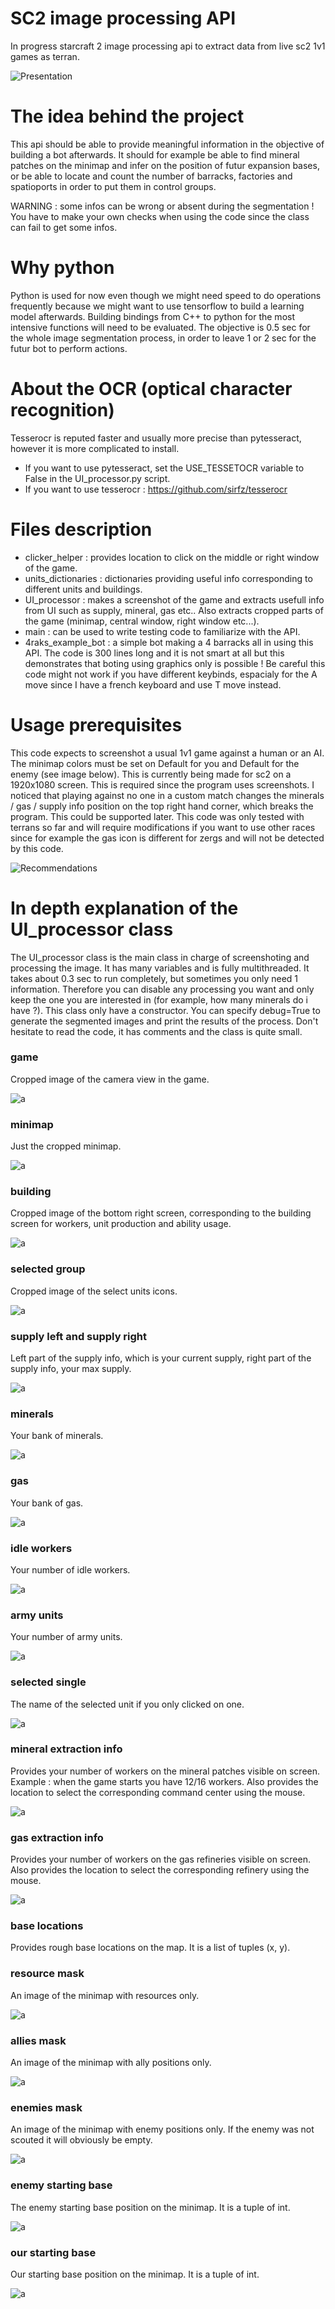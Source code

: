 # SC2 image processing API
In progress starcraft 2 image processing api to extract data from live sc2 1v1 games as terran.

![Presentation](./readme_images/presentation.png?raw=true "Presentation")

# The idea behind the project
This api should be able to provide meaningful information in the objective of building a bot afterwards.
It should for example be able to find mineral patches on the minimap and infer on the position of futur expansion bases, or be able to locate and count the number of barracks, factories and spatioports in order to put them in control groups.

WARNING : some infos can be wrong or absent during the segmentation ! You have to make your own checks when using the code since the class can fail to get some infos.

# Why python
Python is used for now even though we might need speed to do operations frequently because we might want to use tensorflow to build a learning model afterwards.
Building bindings from C++ to python for the most intensive functions will need to be evaluated.
The objective is 0.5 sec for the whole image segmentation process, in order to leave 1 or 2 sec for the futur bot to perform actions.

# About the OCR (optical character recognition)
Tesserocr is reputed faster and usually more precise than pytesseract, however it is more complicated to install.

- If you want to use pytesseract, set the USE_TESSETOCR variable to False in the UI_processor.py script.
- If you want to use tesserocr : https://github.com/sirfz/tesserocr

# Files description
- clicker_helper : provides location to click on the middle or right window of the game.
- units_dictionaries : dictionaries providing useful info corresponding to different units and buildings.
- UI_processor : makes a screenshot of the game and extracts usefull info from UI such as supply, mineral, gas etc.. Also extracts cropped parts of the game (minimap, central window, right window etc...).
- main : can be used to write testing code to familiarize with the API.
- 4raks_example_bot : a simple bot making a 4 barracks all in using this API. The code is 300 lines long and it is not smart at all but this demonstrates that boting using graphics only is possible ! Be careful this code might not work if you have different keybinds, espacialy for the A move since I have a french keyboard and use T move instead.

# Usage prerequisites
This code expects to screenshot a usual 1v1 game against a human or an AI. The minimap colors must be set on Default for you and Default for the enemy (see image below).
This is currently being made for sc2 on a 1920x1080 screen. This is required since the program uses screenshots. I noticed that playing against no one in a custom match changes the minerals / gas / supply info position on the top right hand corner, which breaks the program. This could be supported later.
This code was only tested with terrans so far and will require modifications if you want to use other races since for example the gas icon is different for zergs and will not be detected by this code.

![Recommendations](./readme_images/recommended_colors_and_graphics.png?raw=true "Recommendations")

# In depth explanation of the UI_processor class

The UI_processor class is the main class in charge of screenshoting and processing the image. It has many variables and is fully multithreaded. It takes about 0.3 sec to run completely, but sometimes you only need 1 information. Therefore you can disable any processing you want and only keep the one you are interested in (for example, how many minerals do i have ?).
This class only have a constructor. You can specify debug=True to generate the segmented images and print the results of the process.
Don't hesitate to read the code, it has comments and the class is quite small.


### game

Cropped image of the camera view in the game.

![a](./readme_images/game.png?raw=true "a")

### minimap

Just the cropped minimap.

![a](./readme_images/minimap.png?raw=true "a")

### building

Cropped image of the bottom right screen, corresponding to the building screen for workers, unit production and ability usage.

![a](./readme_images/building.png?raw=true "a")

### selected group

Cropped image of the select units icons.

![a](./readme_images/selected_group.png?raw=true "a")

### supply left and supply right

Left part of the supply info, which is your current supply, right part of the supply info, your max supply.

![a](./readme_images/supply.png?raw=true "a")

### minerals

Your bank of minerals.

![a](./readme_images/mineral.png?raw=true "a")

### gas

Your bank of gas.

![a](./readme_images/gas.png?raw=true "a")

### idle workers

Your number of idle workers.

![a](./readme_images/idle_workers.png?raw=true "a")

### army units

Your number of army units.

![a](./readme_images/army_units.png?raw=true "a")

### selected single

The name of the selected unit if you only clicked on one.

![a](./readme_images/selected_single.png?raw=true "a")

### mineral extraction info

Provides your number of workers on the mineral patches visible on screen. Example : when the game starts you have 12/16 workers. Also provides the location to select the corresponding command center using the mouse.

![a](./readme_images/mineral_extraction0.png?raw=true "a")

### gas extraction info

Provides your number of workers on the gas refineries visible on screen. Also provides the location to select the corresponding refinery using the mouse.

![a](./readme_images/gas_extraction0.png?raw=true "a")

### base locations

Provides rough base locations on the map. It is a list of tuples (x, y).

### resource mask

An image of the minimap with resources only.

![a](./readme_images/ressources.png?raw=true "a")

### allies mask

An image of the minimap with ally positions only.

![a](./readme_images/allies.png?raw=true "a")

### enemies mask

An image of the minimap with enemy positions only. If the enemy was not scouted it will obviously be empty.

![a](./readme_images/enemies.png?raw=true "a")

### enemy starting base

The enemy starting base position on the minimap. It is a tuple of int.

![a](./readme_images/enemy_location.png?raw=true "a")

### our starting base

Our starting base position on the minimap. It is a tuple of int.

![a](./readme_images/our_location.png?raw=true "a")